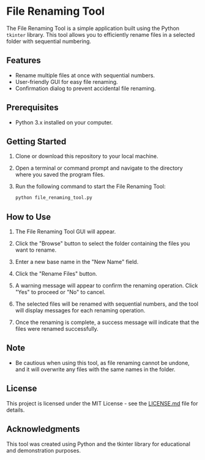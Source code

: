 # File Renaming Tool

The File Renaming Tool is a simple application built using the Python `tkinter` library. This tool allows you to efficiently rename files in a selected folder with sequential numbering.

## Features

- Rename multiple files at once with sequential numbers.
- User-friendly GUI for easy file renaming.
- Confirmation dialog to prevent accidental file renaming.

## Prerequisites

- Python 3.x installed on your computer.


## Getting Started

1. Clone or download this repository to your local machine.

2. Open a terminal or command prompt and navigate to the directory where you saved the program files.

3. Run the following command to start the File Renaming Tool:

   ```bash
   python file_renaming_tool.py

## How to Use

1. The File Renaming Tool GUI will appear.

2. Click the "Browse" button to select the folder containing the files you want to rename.

3. Enter a new base name in the "New Name" field.

4. Click the "Rename Files" button.

5. A warning message will appear to confirm the renaming operation. Click "Yes" to proceed or "No" to cancel.

6. The selected files will be renamed with sequential numbers, and the tool will display messages for each renaming operation.

7. Once the renaming is complete, a success message will indicate that the files were renamed successfully.

## Note

- Be cautious when using this tool, as file renaming cannot be undone, and it will overwrite any files with the same names in the folder.

## License

This project is licensed under the MIT License - see the [LICENSE.md](LICENSE.md) file for details.

## Acknowledgments

This tool was created using Python and the tkinter library for educational and demonstration purposes.

